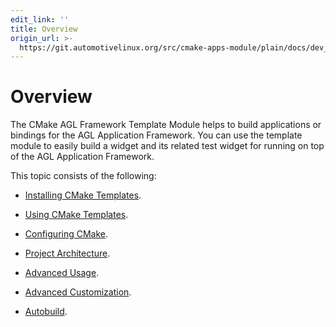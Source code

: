 ```yaml
---
edit_link: ''
title: Overview
origin_url: >-
  https://git.automotivelinux.org/src/cmake-apps-module/plain/docs/dev_guide/cmake-overview.md?h=icefish
---
```


<!-- WARNING: This file is generated by fetch_docs.js using /home/boron/Documents/AGL/docs-webtemplate/site/_data/tocs/devguides/icefish/cmake-apps-module-guides-devguides-book.yml -->

# Overview

The CMake AGL Framework Template Module
helps to build applications or bindings for the
AGL Application Framework.
You can use the template module to easily build a widget and its related
test widget for running on top of the AGL Application Framework.

This topic consists of the following:

- [Installing CMake Templates](installing-cmake.html).

- [Using CMake Templates](using-cmake.html).

- [Configuring CMake](configuring-cmake.html).

- [Project Architecture](project-architecture.html).

- [Advanced Usage](advanced-usage.html).

- [Advanced Customization](advanced-customization.html).

- [Autobuild](autobuild.html).


